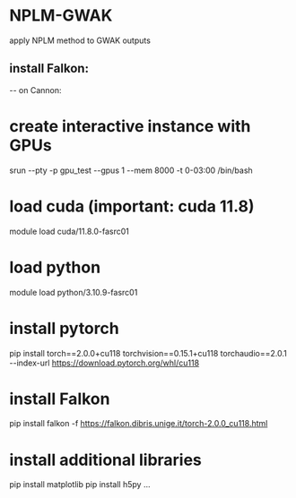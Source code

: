 # NPLM-GWAK
apply NPLM method to GWAK outputs


## install Falkon:
-- on Cannon:
# create interactive instance with GPUs
srun --pty -p gpu_test --gpus 1 --mem 8000 -t 0-03:00 /bin/bash
# load cuda (important: cuda 11.8)
module load cuda/11.8.0-fasrc01
# load python
module load python/3.10.9-fasrc01

# install pytorch
pip install torch==2.0.0+cu118 torchvision==0.15.1+cu118 torchaudio==2.0.1 --index-url https://download.pytorch.org/whl/cu118

# install Falkon
pip install falkon -f https://falkon.dibris.unige.it/torch-2.0.0_cu118.html

# install additional libraries
pip install matplotlib
pip install h5py
...

